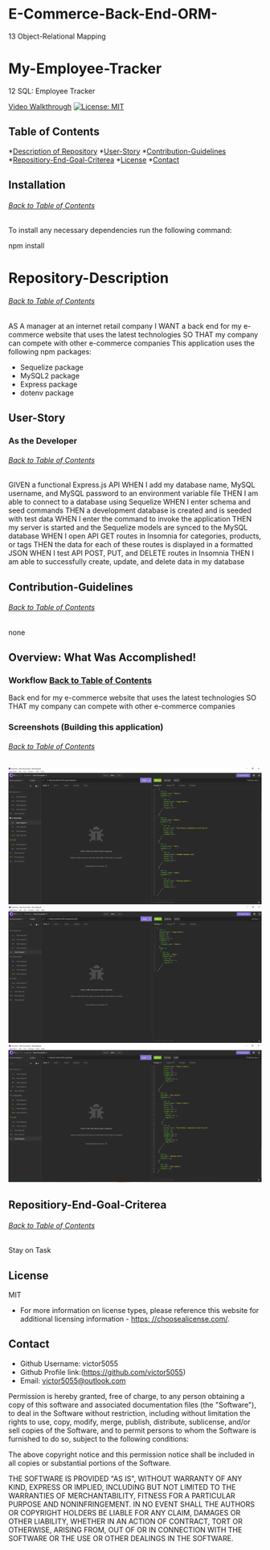 # E-Commerce-Back-End-ORM-
13 Object-Relational Mapping
# My-Employee-Tracker
12 SQL: Employee Tracker

[Video Walkthrough](https://drive.google.com/file/d/1M6J43EmcDidG0Hl5KIcxwamFVjsJqYfz/view)
 [![License: MIT](https://img.shields.io/badge/License-MIT-yellow.svg)](https://opensource.org/licenses/MIT)


## Table of Contents
*[Description of Repository](#Repository-Description)
*[User-Story](#User-Story)
*[Contribution-Guidelines](#Contribution-Guidelines)
*[Repositiory-End-Goal-Criterea](#Repositiory-End-Goal-Criterea)
*[License](#License)
*[Contact](#Contact)


## Installation
###### [Back to Table of Contents](#Table-of-Contents)
To install any necessary dependencies run the following command:

npm install

# Repository-Description
###### [Back to Table of Contents](#Table-of-Contents)
AS A manager at an internet retail company
I WANT a back end for my e-commerce website that uses the latest technologies
SO THAT my company can compete with other e-commerce companies
 This application uses the following npm packages:

* Sequelize package
* MySQL2 package
* Express package 
* dotenv package


## User-Story
### As the Developer
###### [Back to Table of Contents](#Table-of-Contents)
GIVEN a functional Express.js API
WHEN I add my database name, MySQL username, and MySQL password to an environment variable file
THEN I am able to connect to a database using Sequelize
WHEN I enter schema and seed commands
THEN a development database is created and is seeded with test data
WHEN I enter the command to invoke the application
THEN my server is started and the Sequelize models are synced to the MySQL database
WHEN I open API GET routes in Insomnia for categories, products, or tags
THEN the data for each of these routes is displayed in a formatted JSON
WHEN I test API POST, PUT, and DELETE routes in Insomnia
THEN I am able to successfully create, update, and delete data in my database

  ## Contribution-Guidelines
###### [Back to Table of Contents](#Table-of-Contents)
none

## Overview: What Was Accomplished!
### Workflow [Back to Table of Contents](#Table-of-Contents)
Back end for my e-commerce website that uses the latest technologies
SO THAT my company can compete with other e-commerce companies



### Screenshots (Building this application)
###### [Back to Table of Contents](#Table-of-Contents)
![](./images/Capture.PNG)
![](./images/Capture2.PNG)
![](./images/Capture3.PNG)

## Repositiory-End-Goal-Criterea
###### [Back to Table of Contents](#Table-of-Contents)
Stay on Task

## License
MIT
* For more information on license types, please reference this website
for additional licensing information - [https: //choosealicense.com/](https://choosealicense.com/).


## Contact
* Github Username: victor5055
* Github Profile link:(https://github.com/victor5055)
* Email: victor5055@outlook.com

Permission is hereby granted, free of charge, to any person obtaining a copy of this software and associated documentation files (the "Software"), to deal in the Software without restriction, including without limitation the rights to use, copy, modify, merge, publish, distribute, sublicense, and/or sell copies of the Software, and to permit persons to whom the Software is furnished to do so, subject to the following conditions:

The above copyright notice and this permission notice shall be included in all copies or substantial portions of the Software.

THE SOFTWARE IS PROVIDED "AS IS", WITHOUT WARRANTY OF ANY KIND, EXPRESS OR IMPLIED, INCLUDING BUT NOT LIMITED TO THE WARRANTIES OF MERCHANTABILITY, FITNESS FOR A PARTICULAR PURPOSE AND NONINFRINGEMENT. IN NO EVENT SHALL THE AUTHORS OR COPYRIGHT HOLDERS BE LIABLE FOR ANY CLAIM, DAMAGES OR OTHER LIABILITY, WHETHER IN AN ACTION OF CONTRACT, TORT OR OTHERWISE, ARISING FROM, OUT OF OR IN CONNECTION WITH THE SOFTWARE OR THE USE OR OTHER DEALINGS IN THE SOFTWARE.


